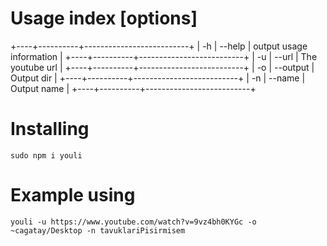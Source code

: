 # Usage index [options]

+----+----------+--------------------------+
| -h | --help   | output usage information |
+----+----------+--------------------------+
| -u | --url    | The youtube url          |
+----+----------+--------------------------+
| -o | --output | Output dir               |
+----+----------+--------------------------+
| -n | --name   | Output name              |
+----+----------+--------------------------+


# Installing
```
sudo npm i youli
```

# Example using

```
youli -u https://www.youtube.com/watch?v=9vz4bh0KYGc -o ~cagatay/Desktop -n tavuklariPisirmisem
```
